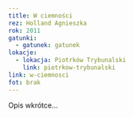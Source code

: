 ```yaml
---
title: W ciemności
rez: Holland Agnieszka
rok: 2011
gatunki: 
  - gatunek: gatunek
lokacje:
  - lokacja: Piotrków Trybunalski
    link: piotrkow-trybunalski
link: w-ciemnosci
fot: brak
---
```

Opis wkrótce…